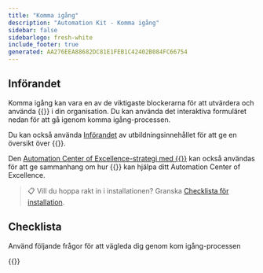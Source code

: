 ```yaml
---
title: "Komma igång"
description: "Automation Kit - Komma igång"
sidebar: false
sidebarlogo: fresh-white
include_footer: true
generated: AA276EEA88682DC81E1FEB1C42402B084FC66754
---
```


## Införandet

Komma igång kan vara en av de viktigaste blockerarna för att utvärdera och använda {{<product-name>}} i din organisation. Du kan använda det interaktiva formuläret nedan för att gå igenom komma igång-processen.

Du kan också använda [Införandet](https://learn.microsoft.com/power-automate/guidance/automation-kit/overview/introduction) av utbildningsinnehållet för att ge en översikt över {{<product-name>}}.

Den [Automation Center of Excellence-strategi med {{<product-name>}}](https://learn.microsoft.com/power-automate/guidance/automation-kit/overview/automation-coe-strategy) kan också användas för att ge sammanhang om hur {{<product-name>}} kan hjälpa ditt Automation Center of Excellence.

> 📋 Vill du hoppa rakt in i installationen? Granska [Checklista för installation](/sv/get-started/install-checklist).

## Checklista

Använd följande frågor för att vägleda dig genom kom igång-processen

{{<questions name="/content/sv/checklist.json" completed="Tack för att du kommer igång feedback" showNavigationButtons="false" locale="sv">}}
